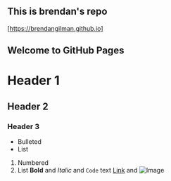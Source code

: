 ## This is brendan's repo
[https://brendangilman.github.io]

## Welcome to GitHub Pages
# Header 1
## Header 2
### Header 3
- Bulleted
- List
1. Numbered
2. List
**Bold** and _Italic_ and `Code` text
[Link](url) and ![Image](src)
